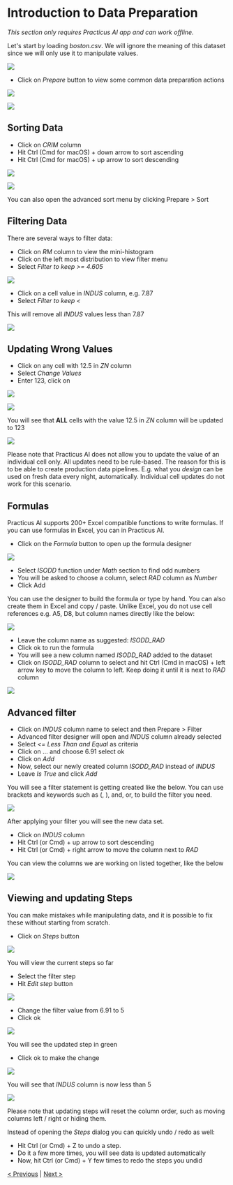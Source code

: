# Introduction to Data Preparation

_This section only requires Practicus AI app and can work offline._

Let's start by loading _boston.csv_. We will ignore the meaning of this dataset since we will only use it to manipulate values.

![](img/data-prep-intro/load.png)

- Click on _Prepare_ button to view some common data preparation actions

![](img/data-prep-intro/data-prep-menu-1.png)

![](img/data-prep-intro/data-prep-menu-2.png)

## Sorting Data 

- Click on _CRIM_ column
- Hit Ctrl (Cmd for macOS) + down arrow to sort ascending
- Hit Ctrl (Cmd for macOS) + up arrow to sort descending

![](img/data-prep-intro/sort-ascending.png)

![](img/data-prep-intro/sort-descending.png)

You can also open the advanced sort menu by clicking Prepare > Sort

## Filtering Data 

There are several ways to filter data: 

- Click on _RM_ column to view the mini-histogram
- Click on the left most distribution to view filter menu
- Select _Filter to keep >= 4.605_

![](img/data-prep-intro/mini-hist-filter.png)

- Click on a cell value in _INDUS_ column, e.g. 7.87
- Select _Filter to keep <_

This will remove all _INDUS_ values less than 7.87

![](img/data-prep-intro/filter-cell-menu.png)


## Updating Wrong Values

- Click on any cell with 12.5 in _ZN_ column  
- Select _Change Values_
- Enter 123, click on

![](img/data-prep-intro/change-value-1.png)

![](img/data-prep-intro/change-value-2.png)

You will see that **ALL** cells with the value 12.5 in _ZN_ column will be updated to 123

![](img/data-prep-intro/change-value-3.png)

Please note that Practicus AI does not allow you to update the value of an individual cell only. All updates need to be rule-based. The reason for this is to be able to create production data pipelines. E.g. what you _design_ can be used on fresh data every night, automatically. Individual cell updates do not work for this scenario.

## Formulas 

Practicus AI supports 200+ Excel compatible functions to write formulas. If you can use formulas in Excel, you can in Practicus AI.

- Click on the _Formula_ button to open up the formula designer

![](img/data-prep-intro/formula-0.png)

- Select _ISODD_ function under _Math_ section to find odd numbers  
- You will be asked to choose a column, select _RAD_ column as _Number_  
- Click Add

You can use the designer to build the formula or type by hand. You can also create them in Excel and copy / paste. Unlike Excel, you do not use cell references e.g. A5, D8, but column names directly like the below:

![](img/data-prep-intro/formula-1.png)

- Leave the column name as suggested: _ISODD_RAD_
- Click ok to run the formula 
- You will see a new column named _ISODD_RAD_ added to the dataset
- Click on _ISODD_RAD_ column to select and hit Ctrl (Cmd in macOS) + left arrow key to move the column to left. Keep doing it until it is next to _RAD_ column

![](img/data-prep-intro/formula-2.png)

## Advanced filter

- Click on _INDUS_ column name to select and then Prepare > Filter
- Advanced filter designer will open and _INDUS_ column already selected 
- Select _<= Less Than and Equal_ as criteria 
- Click on ... and choose 6.91 select ok 
- Click on _Add_
- Now, select our newly created column _ISODD_RAD_ instead of _INDUS_
- Leave _Is True_ and click _Add_

You will see a filter statement is getting created like the below. You can use brackets and keywords such as (, ), and, or, to build the filter you need.  

![](img/data-prep-intro/filter-adv-1.png)

After applying your filter you will see the new data set.

- Click on _INDUS_ column
- Hit Ctrl (or Cmd) + up arrow to sort descending
- Hit Ctrl (or Cmd) + right arrow to move the column next to _RAD_

You can view the columns we are working on listed together, like the below 

![](img/data-prep-intro/filter-adv-2.png)


## Viewing and updating Steps

You can make mistakes while manipulating data, and it is possible to fix these without starting from scratch.

- Click on _Steps_ button

![](img/data-prep-intro/steps-1.png)

You will view the current steps so far

- Select the filter step
- Hit _Edit step_ button

![](img/data-prep-intro/steps-2.png)

- Change the filter value from 6.91 to 5
- Click ok

![](img/data-prep-intro/steps-3.png)

You will see the updated step in green

- Click ok to make the change

![](img/data-prep-intro/steps-4.png)

You will see that _INDUS_ column is now less than 5

![](img/data-prep-intro/steps-5.png)

Please note that updating steps will reset the column order, such as moving columns left / right or hiding them.

Instead of opening the _Steps_ dialog you can quickly undo / redo as well:

- Hit Ctrl (or Cmd) + Z to undo a step. 
- Do it a few more times, you will see data is updated automatically 
- Now, hit Ctrl (or Cmd) + Y few times to redo the steps you undid

[< Previous](data-analysis-intro.md) | [Next >](cloud-intro.md)
